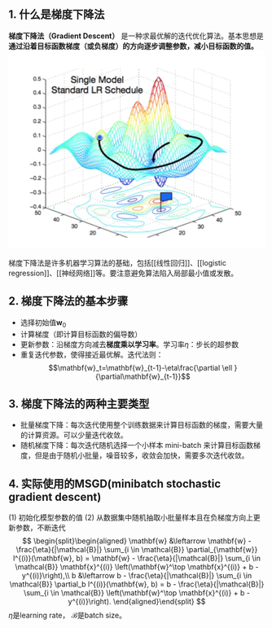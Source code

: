 ## 1. 什么是梯度下降法
**梯度下降法（Gradient Descent）** 是一种求最优解的迭代优化算法。基本思想是**通过沿着目标函数梯度（或负梯度）的方向逐步调整参数，减小目标函数的值。**  
![](https://raw.githubusercontent.com/motewei/DrawingBed/main/img/Pasted%20image%2020230820163607.png)
  
梯度下降法是许多机器学习算法的基础，包括[[线性回归]]、[[logistic regression]]、[[神经网络]]等。要注意避免算法陷入局部最小值或发散。
## 2. 梯度下降法的基本步骤
- 选择初始值$\mathbf w_0$
- 计算梯度（即计算目标函数的偏导数）
- 更新参数：沿梯度方向减去**梯度乘以学习率**。学习率$\eta$：步长的超参数
- 重复迭代参数，使得接近最优解。迭代法则：   $$\mathbf{w}_t=\mathbf{w}_{t-1}-\eta\frac{\partial \ell }{\partial\mathbf{w}_{t-1}}$$
## 3. 梯度下降法的两种主要类型
- 批量梯度下降：每次迭代使用整个训练数据来计算目标函数的梯度，需要大量的计算资源。可以少量迭代收敛。
- 随机梯度下降：每次迭代随机选择一个小样本 mini-batch 来计算目标函数梯度，但是由于随机小批量，噪音较多，收敛会加快，需要多次迭代收敛。

## 4. 实际使用的MSGD(minibatch stochastic gradient descent)
(1) 初始化模型参数的值
(2) 从数据集中随机抽取小批量样本且在负梯度方向上更新参数，不断迭代
$$
\begin{split}\begin{aligned} \mathbf{w} &\leftarrow \mathbf{w} -   \frac{\eta}{|\mathcal{B}|} \sum_{i \in \mathcal{B}} \partial_{\mathbf{w}} l^{(i)}(\mathbf{w}, b) = \mathbf{w} - \frac{\eta}{|\mathcal{B}|} \sum_{i \in \mathcal{B}} \mathbf{x}^{(i)} \left(\mathbf{w}^\top \mathbf{x}^{(i)} + b - y^{(i)}\right),\\ b &\leftarrow b -  \frac{\eta}{|\mathcal{B}|} \sum_{i \in \mathcal{B}} \partial_b l^{(i)}(\mathbf{w}, b)  = b - \frac{\eta}{|\mathcal{B}|} \sum_{i \in \mathcal{B}} \left(\mathbf{w}^\top \mathbf{x}^{(i)} + b - y^{(i)}\right). \end{aligned}\end{split}
$$
$\eta$是learning rate， $\mathcal{B}$是batch size。  
